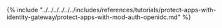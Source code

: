 {% include "../../../../../../includes/references/tutorials/protect-apps-with-identity-gateway/protect-apps-with-mod-auth-openidc.md" %}
